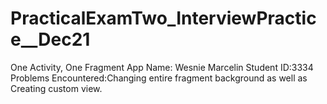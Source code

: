 # PracticalExamTwo_InterviewPractice__Dec21
One Activity, One Fragment App 
Name: Wesnie Marcelin Student ID:3334 Problems Encountered:Changing entire fragment background as well as Creating custom view.
